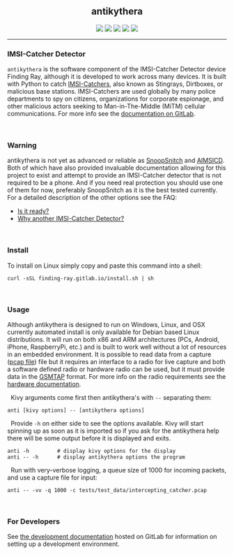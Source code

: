 <h2 align="center">antikythera</h2>

<p align="center">
  <a target="_blank" href="https://gitlab.com/finding-ray/antikythera/pipelines"><img src="https://gitlab.com/finding-ray/antikythera/badges/master/build.svg"></a>
  <a target="_blank" href="https://finding-ray.gitlab.io/antikythera/htmlcov/index.html"><img src="https://gitlab.com/finding-ray/antikythera/badges/master/coverage.svg"></a>
  <a target="_blank" href="https://pypi.org/project/antikythera"><img src="https://img.shields.io/pypi/v/antikythera.svg"></a>
  <a target="_blank" href="https://www.gnu.org/licenses/gpl-3.0.en.html"><img src="https://img.shields.io/pypi/l/antikythera.svg"></a>
  <a target="_blank" href="#"><img src="https://img.shields.io/pypi/status/antikythera.svg"></a>
</p>

---

### IMSI-Catcher Detector

``antikythera`` is the software component of the IMSI-Catcher Detector device Finding Ray, although it is developed to work across many devices. It is built with Python to catch [IMSI-Catchers](https://en.wikipedia.org/wiki/IMSI-catcher), also known as Stingrays, Dirtboxes, or malicious base stations. IMSI-Catchers are used globally by many police departments to spy on citizens, organizations for corporate espionage, and other malicious actors seeking to Man-in-The-Middle (MiTM) cellular communications. For more info see the [documentation on GitLab](http://finding-ray.gitlab.io/antikythera/).

&nbsp;
### Warning

antikythera is not yet as advanced or reliable as [SnoopSnitch](https://opensource.srlabs.de/projects/snoopsnitch) and [AIMSICD](https://github.com/CellularPrivacy/Android-IMSI-Catcher-Detector). Both of which have also provided invaluable documentation allowing for this project to exist and attempt to provide an IMSI-Catcher detector that is not required to be a phone. And if you need real protection you should use one of them for now, preferably SnoopSnitch as it is the best tested currently. For a detailed description of the other options see the FAQ:

*   [Is it ready?](http://finding-ray.gitlab.io/antikythera/faq.html#is-it-ready)
*   [Why another IMSI-Catcher Detector?](http://finding-ray.gitlab.io/antikythera/faq.html#why-another-imsi-catcher-detector)

&nbsp;
### Install


To install on Linux simply copy and paste this command into a shell:

    curl -sSL finding-ray.gitlab.io/install.sh | sh

&nbsp;
### Usage

Although antikythera is designed to run on Windows, Linux, and OSX currently automated install is only available for Debian based Linux distributions. It will run on both x86 and ARM architectures (PCs, Android, iPhone, RaspberryPi, etc.) and is built to work well without a lot of resources in an embedded environment. It is possible to read data from a capture ([pcap file](https://en.wikipedia.org/wiki/Pcap)) file but it requires an interface to a radio for live capture and both a software defined radio or hardware radio can be used, but it must provide data in the [GSMTAP](http://osmocom.org/projects/baseband/wiki/GSMTAP) format. For more info on the radio requirements see the [hardware documentation](http://finding-ray.gitlab.io/antikythera/hardware.html).

&nbsp;
Kivy arguments come first then antikythera's with ``--`` separating them:

    anti [kivy options] -- [antikythera options]

&nbsp;
Provide ``-h`` on either side to see the options available. Kivy will start spinning up as soon as it is imported so if you ask for the antikythera help there will be some output before it is displayed and exits.

    anti -h         # display kivy options for the display
    anti -- -h      # display antikythera options the program

&nbsp;
Run with very-verbose logging, a queue size of 1000 for incoming packets, and use a capture file for input:

    anti -- -vv -q 1000 -c tests/test_data/intercepting_catcher.pcap

&nbsp;
### For Developers

See [the development documentation](http://finding-ray.gitlab.io/antikythera/pages/development.html) hosted on GitLab for information on setting up a development environment.
